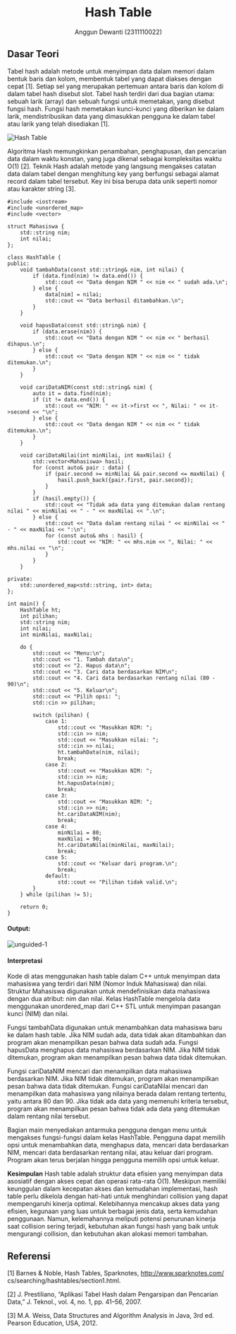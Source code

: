 # <h1 align="center">Hash Table</h1>
<p align="center">Anggun Dewanti (2311110022)</p>

## Dasar Teori
Tabel hash adalah metode untuk menyimpan data dalam memori dalam bentuk baris dan kolom, membentuk tabel yang dapat diakses dengan cepat [1]. Setiap sel yang merupakan pertemuan antara baris dan kolom di dalam tabel hash disebut slot. Tabel hash terdiri dari dua bagian utama: sebuah larik (array) dan sebuah fungsi untuk memetakan, yang disebut fungsi hash. Fungsi hash memetakan kunci-kunci yang diberikan ke dalam larik, mendistribusikan data yang dimasukkan pengguna ke dalam tabel atau larik yang telah disediakan [1].

![Hash Table](https://github.com/anggunna/Struktur-Data-Assignment/assets/157208635/38a6c90c-385b-4aa7-bc4d-93fa1e84a24b)

Algoritma Hash memungkinkan penambahan, penghapusan, dan pencarian data dalam waktu konstan, yang juga dikenal sebagai kompleksitas waktu O(1) [2]. Teknik Hash adalah metode yang langsung mengakses catatan data dalam tabel dengan menghitung key yang berfungsi sebagai alamat record dalam tabel tersebut. Key ini bisa berupa data unik seperti nomor atau karakter string [3].

```
#include <iostream>
#include <unordered_map>
#include <vector>

struct Mahasiswa {
    std::string nim;
    int nilai;
};

class HashTable {
public:
    void tambahData(const std::string& nim, int nilai) {
        if (data.find(nim) != data.end()) {
            std::cout << "Data dengan NIM " << nim << " sudah ada.\n";
        } else {
            data[nim] = nilai;
            std::cout << "Data berhasil ditambahkan.\n";
        }
    }

    void hapusData(const std::string& nim) {
        if (data.erase(nim)) {
            std::cout << "Data dengan NIM " << nim << " berhasil dihapus.\n";
        } else {
            std::cout << "Data dengan NIM " << nim << " tidak ditemukan.\n";
        }
    }

    void cariDataNIM(const std::string& nim) {
        auto it = data.find(nim);
        if (it != data.end()) {
            std::cout << "NIM: " << it->first << ", Nilai: " << it->second << "\n";
        } else {
            std::cout << "Data dengan NIM " << nim << " tidak ditemukan.\n";
        }
    }

    void cariDataNilai(int minNilai, int maxNilai) {
        std::vector<Mahasiswa> hasil;
        for (const auto& pair : data) {
            if (pair.second >= minNilai && pair.second <= maxNilai) {
                hasil.push_back({pair.first, pair.second});
            }
        }
        if (hasil.empty()) {
            std::cout << "Tidak ada data yang ditemukan dalam rentang nilai " << minNilai << " - " << maxNilai << ".\n";
        } else {
            std::cout << "Data dalam rentang nilai " << minNilai << " - " << maxNilai << ":\n";
            for (const auto& mhs : hasil) {
                std::cout << "NIM: " << mhs.nim << ", Nilai: " << mhs.nilai << "\n";
            }
        }
    }

private:
    std::unordered_map<std::string, int> data;
};

int main() {
    HashTable ht;
    int pilihan;
    std::string nim;
    int nilai;
    int minNilai, maxNilai;

    do {
        std::cout << "Menu:\n";
        std::cout << "1. Tambah data\n";
        std::cout << "2. Hapus data\n";
        std::cout << "3. Cari data berdasarkan NIM\n";
        std::cout << "4. Cari data berdasarkan rentang nilai (80 - 90)\n";
        std::cout << "5. Keluar\n";
        std::cout << "Pilih opsi: ";
        std::cin >> pilihan;

        switch (pilihan) {
            case 1:
                std::cout << "Masukkan NIM: ";
                std::cin >> nim;
                std::cout << "Masukkan nilai: ";
                std::cin >> nilai;
                ht.tambahData(nim, nilai);
                break;
            case 2:
                std::cout << "Masukkan NIM: ";
                std::cin >> nim;
                ht.hapusData(nim);
                break;
            case 3:
                std::cout << "Masukkan NIM: ";
                std::cin >> nim;
                ht.cariDataNIM(nim);
                break;
            case 4:
                minNilai = 80;
                maxNilai = 90;
                ht.cariDataNilai(minNilai, maxNilai);
                break;
            case 5:
                std::cout << "Keluar dari program.\n";
                break;
            default:
                std::cout << "Pilihan tidak valid.\n";
        }
    } while (pilihan != 5);

    return 0;
}
```

#### Output: 
![unguided-1](https://github.com/anggunna/Struktur-Data-Assignment/assets/157208635/ff2887ef-78f3-4faf-aed6-f62ca52ee378)

#### Interpretasi
Kode di atas menggunakan hash table dalam C++ untuk menyimpan data mahasiswa yang terdiri dari NIM (Nomor Induk Mahasiswa) dan nilai. Struktur Mahasiswa digunakan untuk mendefinisikan data mahasiswa dengan dua atribut: nim dan nilai. Kelas HashTable mengelola data menggunakan unordered_map dari C++ STL untuk menyimpan pasangan kunci (NIM) dan nilai.

Fungsi tambahData digunakan untuk menambahkan data mahasiswa baru ke dalam hash table. Jika NIM sudah ada, data tidak akan ditambahkan dan program akan menampilkan pesan bahwa data sudah ada. Fungsi hapusData menghapus data mahasiswa berdasarkan NIM. Jika NIM tidak ditemukan, program akan menampilkan pesan bahwa data tidak ditemukan.

Fungsi cariDataNIM mencari dan menampilkan data mahasiswa berdasarkan NIM. Jika NIM tidak ditemukan, program akan menampilkan pesan bahwa data tidak ditemukan. Fungsi cariDataNilai mencari dan menampilkan data mahasiswa yang nilainya berada dalam rentang tertentu, yaitu antara 80 dan 90. Jika tidak ada data yang memenuhi kriteria tersebut, program akan menampilkan pesan bahwa tidak ada data yang ditemukan dalam rentang nilai tersebut.

Bagian main menyediakan antarmuka pengguna dengan menu untuk mengakses fungsi-fungsi dalam kelas HashTable. Pengguna dapat memilih opsi untuk menambahkan data, menghapus data, mencari data berdasarkan NIM, mencari data berdasarkan rentang nilai, atau keluar dari program. Program akan terus berjalan hingga pengguna memilih opsi untuk keluar.

**Kesimpulan**
Hash table adalah struktur data efisien yang menyimpan data asosiatif dengan akses cepat dan operasi rata-rata O(1). Meskipun memiliki keunggulan dalam kecepatan akses dan kemudahan implementasi, hash table perlu dikelola dengan hati-hati untuk menghindari collision yang dapat mempengaruhi kinerja optimal. Kelebihannya mencakup akses data yang efisien, kegunaan yang luas untuk berbagai jenis data, serta kemudahan penggunaan. Namun, kelemahannya meliputi potensi penurunan kinerja saat collision sering terjadi, kebutuhan akan fungsi hash yang baik untuk mengurangi collision, dan kebutuhan akan alokasi memori tambahan.

## Referensi
[1] Barnes & Noble, Hash Tables, Sparknotes, http://www.sparknotes.com/ cs/searching/hashtables/section1.html.

[2] J. Prestiliano, “Aplikasi Tabel Hash dalam Pengarsipan dan Pencarian Data,” J. Teknol., vol. 4, no. 1, pp. 41–56, 2007.

[3] M.A. Weiss, Data Structures and Algorithm Analysis in Java, 3rd ed. Pearson Education, USA, 2012.